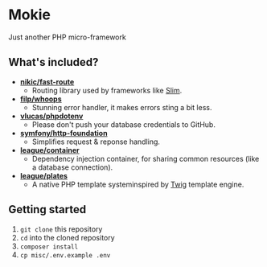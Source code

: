 # Mokie
Just another PHP micro-framework

## What's included?

* **[nikic/fast-route](https://github.com/nikic/FastRoute)**
  * Routing library used by frameworks like [Slim](http://www.slimframework.com).  
* **[filp/whoops](https://github.com/filp/whoops)**
  * Stunning error handler, it makes errors sting a bit less.  
* **[vlucas/phpdotenv](https://github.com/vlucas/phpdotenv)**
  * Please don't push your database credentials to GitHub.  
* **[symfony/http-foundation](https://github.com/symfony/http-foundation)**
  * Simplifies request & reponse handling.
* **[league/container](https://github.com/thephpleague/container)**
  * Dependency injection container, for sharing common resources (like a database connection).
* **[league/plates](http://platesphp.com/)**
  * A native PHP template systeminspired by [Twig](https://github.com/twigphp/Twig) template engine.

## Getting started 

1. `git clone` this repository
2. `cd` into the cloned repository
3. `composer install`
4. `cp misc/.env.example .env`
